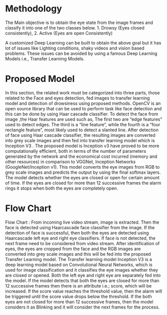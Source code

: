 # Methodology
The Main objective is to obtain the eye state from the image frames and classify it into one of the two classes below.
	1. Drowsy (Eyes closed consistently),
	2. Active (Eyes are open Consistently)

A customized Deep Learning can be built to obtain the above goal but it has lot of issues like Lighting conditions, shaky videos and vision based problems.
These issues can be avoided by using a famous Deep Learning Models i.e., Transfer Learning Models.
# Proposed Model 
In this section, the related work must be categorized into three parts, those related to the Face and eyes detection, fed images to transfer learning model and detection of drowsiness using proposed methods.
OpenCV is an open source library that can be used to perform task like face detection and this can be done by using Haar cascade classifier. 
To detect the face from image ,the Haar features are used such as, The first two are “edge features” used to detect edges. The third is a “line feature”, while the fourth is a “four rectangle feature”, most likely used to detect a slanted line.
After detection of face using Haar cascade classifier, the resulting images are converted into grey scale images and then fed into transfer learning model which is Inception V3 .
The proposed model is Inception v3 have proved to be more computationally efficient, both in terms of the number of parameters generated by the network and the economical cost incurred (memory and other resources) in comparison to VGGNet, Inception Networks (GoogleNet/Inception v1).
This model converts the eye images from RGB to grey scale images and predicts the output by using the final softmax layers. 
The model detects whether the eyes are closed or open for certain amount of time. If the eyes are closed for more than 12 successive frames the alarm rings it stops when both the eyes are completely open.
# Flow Chart
Flow Chart :
From incoming live video stream, image is extracted. Then the face is detected using Haarcascade face classifier from the image.
If the detection of face is successful, then both the eyes are detected using Haarcascade left eye and right eye classifiers. If face is not detected, the next frame need to be considered from video stream.
After identification of eyes, the eyes are cropped from the face and the RGB images are converted into grey scale images and this will be fed into the proposed Transfer Learning model.
The Transfer learning model Inception V3 is a deep learning model based on Convolutional Neural Networks, which is used for image classification and it classifies the eye images whether they are closed or opened.
Both the left eye and right eye are separately fed into the model.
If the model detects that both the eyes are closed for more than 12 successive frames then there is an attribute i.e.; score, which will be increased.
If the score value reaches the threshold value, then the alarm will be triggered until the score value drops below the threshold.
If the both eyes are not closed for more than 12 successive frames, then the model considers it as Blinking and it will consider the next frames for the process.



